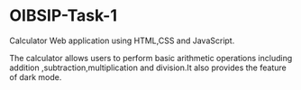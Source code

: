 # OIBSIP-Task-1
Calculator Web application using HTML,CSS and JavaScript.

The calculator allows users to perform basic arithmetic operations including addition ,subtraction,multiplication and division.It also provides the feature of dark mode.
